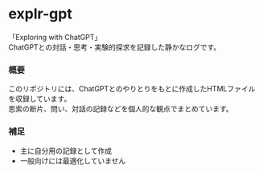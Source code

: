 # explr-gpt

「Exploring with ChatGPT」  
ChatGPTとの対話・思考・実験的探求を記録した静かなログです。

### 概要
このリポジトリには、ChatGPTとのやりとりをもとに作成したHTMLファイルを収録しています。  
思索の断片、問い、対話の記録などを個人的な観点でまとめています。

### 補足
- 主に自分用の記録として作成
- 一般向けには最適化していません

